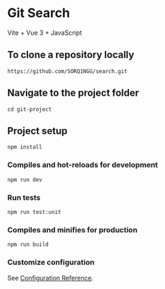 # Git Search

Vite + Vue 3 + JavaScript

## To clone a repository locally
```
https://github.com/SORQ1NGG/search.git
```

## Navigate to the project folder
```
cd git-project
```

## Project setup
```
npm install
```

### Compiles and hot-reloads for development
```
npm run dev
```

### Run tests
```
npm run test:unit
```

### Compiles and minifies for production
```
npm run build
```

### Customize configuration
See [Configuration Reference](https://vuejs.org/guide/quick-start.html).